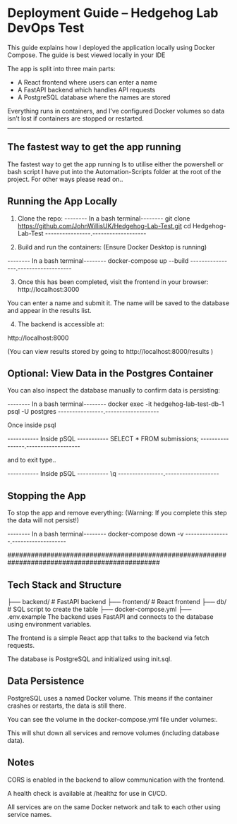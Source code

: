 
# Deployment Guide – Hedgehog Lab DevOps Test

This guide explains how I deployed the application locally using Docker Compose.
The guide is best viewed locally in your IDE

The app is split into three main parts:
- A React frontend where users can enter a name
- A FastAPI backend which handles API requests
- A PostgreSQL database where the names are stored

Everything runs in containers, and I’ve configured Docker volumes so data isn’t lost if containers are stopped or restarted.

---
## The fastest way to get the app running

The fastest way to get the app running Is to utilise either the powershell or bash script I have put into the Automation-Scripts folder at the root of the project.
For other ways please read on..

## Running the App Locally

1. Clone the repo:
-------- In a bash terminal--------
git clone https://github.com/JohnWillisUK/Hedgehog-Lab-Test.git
cd Hedgehog-Lab-Test
----------------.-------------------

2. Build and run the containers: (Ensure Docker Desktop is running)

-------- In a bash terminal--------
docker-compose up --build
----------------.-------------------


3. Once this has been completed, visit the frontend in your browser:
http://localhost:3000

You can enter a name and submit it. The name will be saved to the database and appear in the results list.

4. The backend is accessible at:

http://localhost:8000

(You can view results stored by going to http://localhost:8000/results )

## Optional: View Data in the Postgres Container
You can also inspect the database manually to confirm data is persisting:

-------- In a bash terminal--------
docker exec -it hedgehog-lab-test-db-1 psql -U postgres
----------------.-------------------

Once inside psql

----------- Inside pSQL -----------
SELECT * FROM submissions;
----------------.-------------------


and to exit type..

----------- Inside pSQL -----------
\q
----------------.-------------------


## Stopping the App
To stop the app and remove everything:
(Warning: If you complete this step the data will not persist!)

-------- In a bash terminal--------
docker-compose down -v
----------------.-------------------



###############################################################################################

## Tech Stack and Structure 

├── backend/     # FastAPI backend
├── frontend/    # React frontend
├── db/          # SQL script to create the table
├── docker-compose.yml
├── .env.example
The backend uses FastAPI and connects to the database using environment variables.

The frontend is a simple React app that talks to the backend via fetch requests.

The database is PostgreSQL and initialized using init.sql.

## Data Persistence 
PostgreSQL uses a named Docker volume. This means if the container crashes or restarts, the data is still there.

You can see the volume in the docker-compose.yml file under volumes:.

This will shut down all services and remove volumes (including database data).

## Notes
CORS is enabled in the backend to allow communication with the frontend.

A health check is available at /healthz for use in CI/CD.

All services are on the same Docker network and talk to each other using service names.
